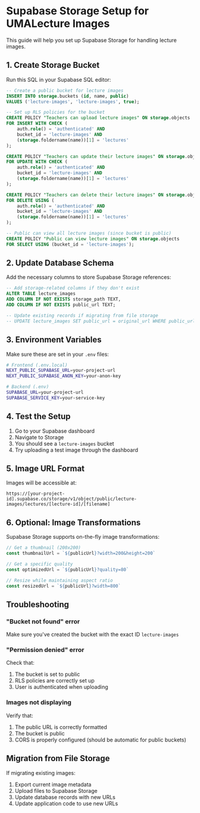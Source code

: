 # Supabase Storage Setup for UMALecture Images

This guide will help you set up Supabase Storage for handling lecture images.

## 1. Create Storage Bucket

Run this SQL in your Supabase SQL editor:

```sql
-- Create a public bucket for lecture images
INSERT INTO storage.buckets (id, name, public)
VALUES ('lecture-images', 'lecture-images', true);

-- Set up RLS policies for the bucket
CREATE POLICY "Teachers can upload lecture images" ON storage.objects
FOR INSERT WITH CHECK (
    auth.role() = 'authenticated' AND 
    bucket_id = 'lecture-images' AND
    (storage.foldername(name))[1] = 'lectures'
);

CREATE POLICY "Teachers can update their lecture images" ON storage.objects
FOR UPDATE WITH CHECK (
    auth.role() = 'authenticated' AND 
    bucket_id = 'lecture-images' AND
    (storage.foldername(name))[1] = 'lectures'
);

CREATE POLICY "Teachers can delete their lecture images" ON storage.objects
FOR DELETE USING (
    auth.role() = 'authenticated' AND 
    bucket_id = 'lecture-images' AND
    (storage.foldername(name))[1] = 'lectures'
);

-- Public can view all lecture images (since bucket is public)
CREATE POLICY "Public can view lecture images" ON storage.objects
FOR SELECT USING (bucket_id = 'lecture-images');
```

## 2. Update Database Schema

Add the necessary columns to store Supabase Storage references:

```sql
-- Add storage-related columns if they don't exist
ALTER TABLE lecture_images 
ADD COLUMN IF NOT EXISTS storage_path TEXT,
ADD COLUMN IF NOT EXISTS public_url TEXT;

-- Update existing records if migrating from file storage
-- UPDATE lecture_images SET public_url = original_url WHERE public_url IS NULL;
```

## 3. Environment Variables

Make sure these are set in your `.env` files:

```bash
# Frontend (.env.local)
NEXT_PUBLIC_SUPABASE_URL=your-project-url
NEXT_PUBLIC_SUPABASE_ANON_KEY=your-anon-key

# Backend (.env)
SUPABASE_URL=your-project-url
SUPABASE_SERVICE_KEY=your-service-key
```

## 4. Test the Setup

1. Go to your Supabase dashboard
2. Navigate to Storage
3. You should see a `lecture-images` bucket
4. Try uploading a test image through the dashboard

## 5. Image URL Format

Images will be accessible at:
```
https://[your-project-id].supabase.co/storage/v1/object/public/lecture-images/lectures/[lecture-id]/[filename]
```

## 6. Optional: Image Transformations

Supabase Storage supports on-the-fly image transformations:

```javascript
// Get a thumbnail (200x200)
const thumbnailUrl = `${publicUrl}?width=200&height=200`

// Get a specific quality
const optimizedUrl = `${publicUrl}?quality=80`

// Resize while maintaining aspect ratio
const resizedUrl = `${publicUrl}?width=800`
```

## Troubleshooting

### "Bucket not found" error
Make sure you've created the bucket with the exact ID `lecture-images`

### "Permission denied" error
Check that:
1. The bucket is set to public
2. RLS policies are correctly set up
3. User is authenticated when uploading

### Images not displaying
Verify that:
1. The public URL is correctly formatted
2. The bucket is public
3. CORS is properly configured (should be automatic for public buckets)

## Migration from File Storage

If migrating existing images:

1. Export current image metadata
2. Upload files to Supabase Storage
3. Update database records with new URLs
4. Update application code to use new URLs